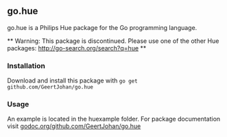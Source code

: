 ## go.hue
go.hue is a Philips Hue package for the Go programming language.

** Warning: This package is discontinued. Please use one of the other Hue packages: http://go-search.org/search?q=hue **

### Installation
Download and install this package with `go get github.com/GeertJohan/go.hue`

### Usage
An example is located in the huexample folder. For package documentation visit [godoc.org/github.com/GeertJohan/go.hue](http://godoc.org/github.com/GeertJohan/go.hue)
